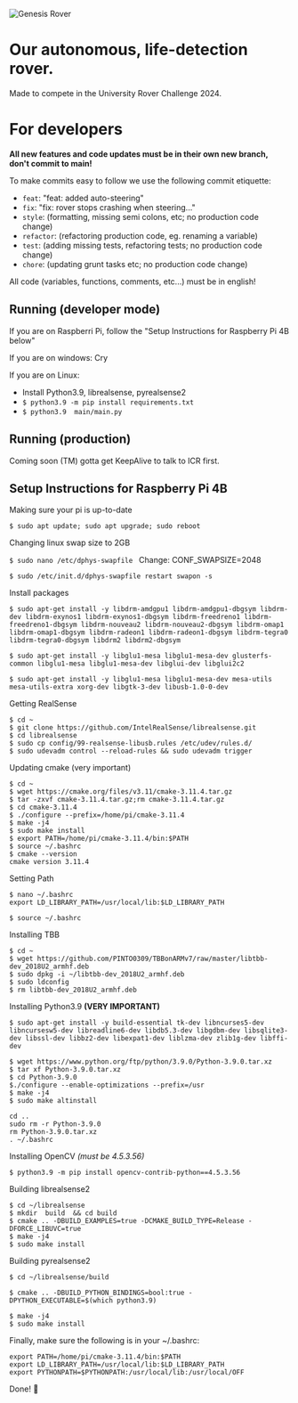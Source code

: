 ![Genesis Rover](https://i.imgur.com/F5X8UA5.png)  

# Our autonomous, life-detection rover.
Made to compete in the University Rover Challenge 2024.

# For developers

**All new features and code updates must be in their own new branch, don't commit to main!**

To make commits easy to follow we use the following commit etiquette:

- `feat`: "feat: added auto-steering"
- `fix`: "fix: rover stops crashing when steering..."
- `style`: (formatting, missing semi colons, etc; no production code change)
- `refactor`: (refactoring production code, eg. renaming a variable)
- `test`: (adding missing tests, refactoring tests; no production code change)
- `chore`: (updating grunt tasks etc; no production code change)

All code (variables, functions, comments, etc...) must be in english!

## Running (developer mode)

If you are on Raspberri Pi, follow the "Setup Instructions for Raspberry Pi 4B below"

If you are on windows: Cry

If you are on Linux:

- Install Python3.9, librealsense, pyrealsense2
- `$ python3.9 -m pip install requirements.txt`
- `$ python3.9  main/main.py`

## Running (production)
Coming soon (TM) gotta get KeepAlive to talk to ICR first.

## Setup Instructions for Raspberry Pi 4B

Making sure your pi is up-to-date

```$ sudo apt update; sudo apt upgrade; sudo reboot ```

Changing linux swap size to 2GB

```$ sudo nano /etc/dphys-swapfile ```
Change: CONF_SWAPSIZE=2048

```$ sudo /etc/init.d/dphys-swapfile restart swapon -s ```

Install packages

```
$ sudo apt-get install -y libdrm-amdgpu1 libdrm-amdgpu1-dbgsym libdrm-dev libdrm-exynos1 libdrm-exynos1-dbgsym libdrm-freedreno1 libdrm-freedreno1-dbgsym libdrm-nouveau2 libdrm-nouveau2-dbgsym libdrm-omap1 libdrm-omap1-dbgsym libdrm-radeon1 libdrm-radeon1-dbgsym libdrm-tegra0 libdrm-tegra0-dbgsym libdrm2 libdrm2-dbgsym

$ sudo apt-get install -y libglu1-mesa libglu1-mesa-dev glusterfs-common libglu1-mesa libglu1-mesa-dev libglui-dev libglui2c2

$ sudo apt-get install -y libglu1-mesa libglu1-mesa-dev mesa-utils mesa-utils-extra xorg-dev libgtk-3-dev libusb-1.0-0-dev
```

Getting RealSense

```
$ cd ~
$ git clone https://github.com/IntelRealSense/librealsense.git
$ cd librealsense
$ sudo cp config/99-realsense-libusb.rules /etc/udev/rules.d/ 
$ sudo udevadm control --reload-rules && sudo udevadm trigger 

```

Updating cmake (very important)

```
$ cd ~
$ wget https://cmake.org/files/v3.11/cmake-3.11.4.tar.gz
$ tar -zxvf cmake-3.11.4.tar.gz;rm cmake-3.11.4.tar.gz
$ cd cmake-3.11.4
$ ./configure --prefix=/home/pi/cmake-3.11.4
$ make -j4
$ sudo make install
$ export PATH=/home/pi/cmake-3.11.4/bin:$PATH
$ source ~/.bashrc
$ cmake --version
cmake version 3.11.4
```

Setting Path

```
$ nano ~/.bashrc
export LD_LIBRARY_PATH=/usr/local/lib:$LD_LIBRARY_PATH

$ source ~/.bashrc

```

Installing TBB

```
$ cd ~
$ wget https://github.com/PINTO0309/TBBonARMv7/raw/master/libtbb-dev_2018U2_armhf.deb
$ sudo dpkg -i ~/libtbb-dev_2018U2_armhf.deb
$ sudo ldconfig
$ rm libtbb-dev_2018U2_armhf.deb
```

Installing Python3.9 **(VERY IMPORTANT)**

`$ sudo apt-get install -y build-essential tk-dev libncurses5-dev libncursesw5-dev libreadline6-dev libdb5.3-dev libgdbm-dev libsqlite3-dev libssl-dev libbz2-dev libexpat1-dev liblzma-dev zlib1g-dev libffi-dev`

``` 
$ wget https://www.python.org/ftp/python/3.9.0/Python-3.9.0.tar.xz
$ tar xf Python-3.9.0.tar.xz
$ cd Python-3.9.0
$./configure --enable-optimizations --prefix=/usr
$ make -j4
$ sudo make altinstall
```

``` 
cd ..
sudo rm -r Python-3.9.0
rm Python-3.9.0.tar.xz
. ~/.bashrc
```

Installing OpenCV *(must be 4.5.3.56)*

`$ python3.9 -m pip install opencv-contrib-python==4.5.3.56`

Building librealsense2 

```
$ cd ~/librealsense
$ mkdir  build  && cd build
$ cmake .. -DBUILD_EXAMPLES=true -DCMAKE_BUILD_TYPE=Release -DFORCE_LIBUVC=true
$ make -j4
$ sudo make install
```

Building pyrealsense2

```
$ cd ~/librealsense/build

$ cmake .. -DBUILD_PYTHON_BINDINGS=bool:true -DPYTHON_EXECUTABLE=$(which python3.9)

$ make -j4
$ sudo make install
```

Finally, make sure the following is in your ~/.bashrc:

```
export PATH=/home/pi/cmake-3.11.4/bin:$PATH
export LD_LIBRARY_PATH=/usr/local/lib:$LD_LIBRARY_PATH
export PYTHONPATH=$PYTHONPATH:/usr/local/lib:/usr/local/OFF
```

Done! 🚀